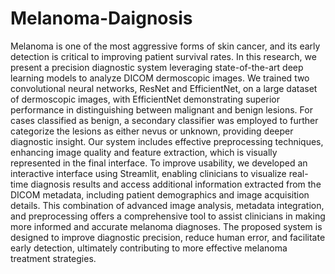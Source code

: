 # Melanoma-Daignosis
 
Melanoma is one of the most aggressive forms of skin cancer, and its early detection is critical to improving patient survival rates. In this research, we present a precision diagnostic system leveraging state-of-the-art deep learning models to analyze DICOM dermoscopic images. We trained two convolutional neural networks, ResNet and EfficientNet, on a large dataset of dermoscopic images, with EfficientNet demonstrating superior performance in distinguishing between malignant and benign lesions. For cases classified as benign, a secondary classifier was employed to further categorize the lesions as either nevus or unknown, providing deeper diagnostic insight. Our system includes effective preprocessing techniques, enhancing image quality and feature extraction, which is visually represented in the final interface. To improve usability, we developed an interactive interface using Streamlit, enabling clinicians to visualize real-time diagnosis results and access additional information extracted from the DICOM metadata, including patient demographics and image acquisition details. This combination of advanced image analysis, metadata integration, and preprocessing offers a comprehensive tool to assist clinicians in making more informed and accurate melanoma diagnoses. The proposed system is designed to improve diagnostic precision, reduce human error, and facilitate early detection, ultimately contributing to more effective melanoma treatment strategies.
